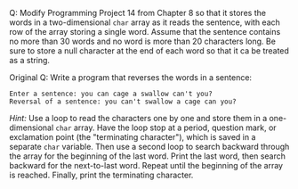Q: Modify Programming Project 14 from Chapter 8 so that it stores the words in a
two-dimensional `char` array as it reads the sentence, with each row of the
array storing a single word. Assume that the sentence contains no more than 30
words and no word is more than 20 characters long. Be sure to store a null
character at the end of each word so that it ca be treated as a string.

Original Q: Write a program that reverses the words in a sentence:

```
Enter a sentence: you can cage a swallow can't you?
Reversal of a sentence: you can't swallow a cage can you?
```

<em>Hint:</em> Use a loop to read the characters one by one and store them in a
one-dimensional `char` array. Have the loop stop at a period, question mark, or
exclamation point (the "terminating character"), which is saved in a separate
`char` variable. Then use a second loop to search backward through the array for
the beginning of the last word. Print the last word, then search backward for
the next-to-last word. Repeat until the beginning of the array is reached.
Finally, print the terminating character.
